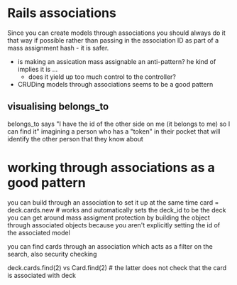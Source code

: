 # Rails associations


Since you can create models through associations you should always do it that way if possible rather than passing in the association ID as part of a mass assignment hash - it is safer.

* is making an assication mass assignable an anti-pattern? he kind of implies it is ...
    * does it yield up too much control to the controller?
* CRUDing models through associations seems to be a good pattern

## visualising belongs_to
belongs_to says "I have the id of the other side on me (it belongs to me) so I can find it"
  imagining a person who has a "token" in their pocket that will identify the other person that they know about

# working through associations as a good pattern

you can build through an association to set it up at the same time
card = deck.cards.new # works and automatically sets the deck_id to be the deck
you can get around mass assigment protection by building the object through associated objects because you aren't explicitly setting the id of the associated model

you can find cards through an association which acts as a filter on the search, also security checking

deck.cards.find(2) vs Card.find(2) # the latter does not check that the card is associated with deck
